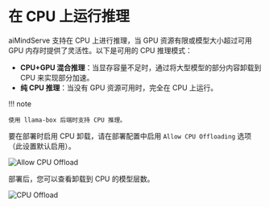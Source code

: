# 在 CPU 上运行推理

aiMindServe 支持在 CPU 上进行推理，当 GPU 资源有限或模型大小超过可用 GPU 内存时提供了灵活性。以下是可用的 CPU 推理模式：

- **CPU+GPU 混合推理**：当显存容量不足时，通过将大型模型的部分内容卸载到 CPU 来实现部分加速。
- **纯 CPU 推理**：当没有 GPU 资源可用时，完全在 CPU 上运行。

!!! note

    使用 llama-box 后端时支持 CPU 推理。

要在部署时启用 CPU 卸载，请在部署配置中启用 `Allow CPU Offloading` 选项（此设置默认启用）。

![Allow CPU Offload](../assets/tutorials/inference-on-cpus/allow-cpu-offload.png)

部署后，您可以查看卸载到 CPU 的模型层数。

![CPU Offload](../assets/tutorials/inference-on-cpus/cpu-offload.png) 